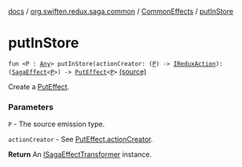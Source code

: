 [docs](../../index.md) / [org.swiften.redux.saga.common](../index.md) / [CommonEffects](index.md) / [putInStore](./put-in-store.md)

# putInStore

`fun <P : `[`Any`](https://kotlinlang.org/api/latest/jvm/stdlib/kotlin/-any/index.html)`> putInStore(actionCreator: (`[`P`](put-in-store.md#P)`) -> `[`IReduxAction`](../../org.swiften.redux.core/-i-redux-action.md)`): (`[`SagaEffect`](../-saga-effect/index.md)`<`[`P`](put-in-store.md#P)`>) -> `[`PutEffect`](../-put-effect/index.md)`<`[`P`](put-in-store.md#P)`>` [(source)](https://github.com/protoman92/KotlinRedux/tree/master/common/common-saga/src/main/kotlin/org/swiften/redux/saga/common/CommonEffects.kt#L149)

Create a [PutEffect](../-put-effect/index.md).

### Parameters

`P` - The source emission type.

`actionCreator` - See [PutEffect.actionCreator](../-put-effect/action-creator.md).

**Return**
An [ISagaEffectTransformer](../-i-saga-effect-transformer.md) instance.

